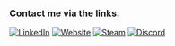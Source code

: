 ### Contact me via the links.
[![LinkedIn](https://custom-icon-badges.demolab.com/badge/-LinkedIn-blue?style=for-the-badge&logo=linkedin)](https://www.linkedin.com/in/cagan-pinar/)
[![Website](https://custom-icon-badges.demolab.com/badge/-Portfolio-000?style=for-the-badge&logo=globe)](https://capan.pages.dev/)
[![Steam](https://custom-icon-badges.demolab.com/badge/-Steam-171a21?style=for-the-badge&logo=steam)](https://steamcommunity.com/id/capansj/)
[![Discord](https://custom-icon-badges.demolab.com/badge/-Discord-5865F2?style=for-the-badge&logo=discord&logoColor=white)](https://discord.com/users/capan.)

